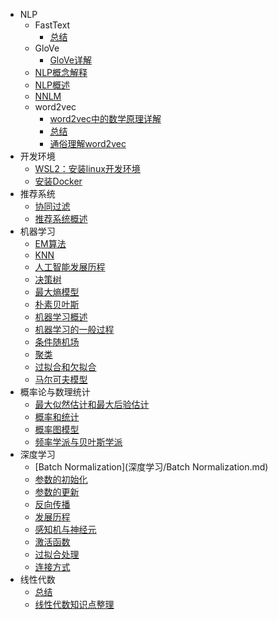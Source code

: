 - NLP
	- FastText
		- [总结](NLP/FastText/总结.md)
	- GloVe
		- [GloVe详解](NLP/GloVe/GloVe详解.md)
	- [NLP概念解释](NLP/NLP概念解释.md)
	- [NLP概述](NLP/NLP概述.md)
	- [NNLM](NLP/NNLM.md)
	- word2vec
		- [word2vec中的数学原理详解](NLP/word2vec/word2vec中的数学原理详解.md)
		- [总结](NLP/word2vec/总结.md)
		- [通俗理解word2vec](NLP/word2vec/通俗理解word2vec.md)
- 开发环境
	- [WSL2：安装linux开发环境](开发环境/WSL2：安装linux开发环境.md)
	- [安装Docker](开发环境/安装Docker.md)
- 推荐系统
	- [协同过滤](推荐系统/协同过滤.md)
	- [推荐系统概述](推荐系统/推荐系统概述.md)
- 机器学习
	- [EM算法](机器学习/EM算法.md)
	- [KNN](机器学习/KNN.md)
	- [人工智能发展历程](机器学习/人工智能发展历程.md)
	- [决策树](机器学习/决策树.md)
	- [最大熵模型](机器学习/最大熵模型.md)
	- [朴素贝叶斯](机器学习/朴素贝叶斯.md)
	- [机器学习概述](机器学习/机器学习概述.md)
	- [机器学习的一般过程](机器学习/机器学习的一般过程.md)
	- [条件随机场](机器学习/条件随机场.md)
	- [聚类](机器学习/聚类.md)
	- [过拟合和欠拟合](机器学习/过拟合和欠拟合.md)
	- [马尔可夫模型](机器学习/马尔可夫模型.md)
- 概率论与数理统计
	- [最大似然估计和最大后验估计](概率论与数理统计/最大似然估计和最大后验估计.md)
	- [概率和统计](概率论与数理统计/概率和统计.md)
	- [概率图模型](概率论与数理统计/概率图模型.md)
	- [频率学派与贝叶斯学派](概率论与数理统计/频率学派与贝叶斯学派.md)
- 深度学习
	- [Batch Normalization](深度学习/Batch Normalization.md)
	- [参数的初始化](深度学习/参数的初始化.md)
	- [参数的更新](深度学习/参数的更新.md)
	- [反向传播](深度学习/反向传播.md)
	- [发展历程](深度学习/发展历程.md)
	- [感知机与神经元](深度学习/感知机与神经元.md)
	- [激活函数](深度学习/激活函数.md)
	- [过拟合处理](深度学习/过拟合处理.md)
	- [连接方式](深度学习/连接方式.md)
- 线性代数
	- [总结](线性代数/总结.md)
	- [线性代数知识点整理](线性代数/线性代数知识点整理.md)
